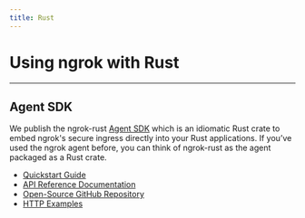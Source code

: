 ```yaml
---
title: Rust
---
```


# Using ngrok with Rust

---

## Agent SDK

We publish the ngrok-rust [Agent SDK](/agent-sdks/) which is an idiomatic Rust
crate to embed ngrok's secure ingress directly into your Rust applications. If
you’ve used the ngrok agent before, you can think of ngrok-rust as the agent
packaged as a Rust crate.

- [Quickstart Guide](/getting-started/rust/)
- [API Reference Documentation](https://pkg.go.dev/golang.ngrok.com/ngrok)
- [Open-Source GitHub Repository](https://docs.rs/ngrok)
- [HTTP Examples](/http/?cty=rust-sdk)
